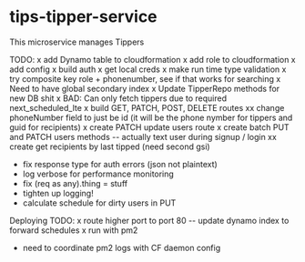 # tips-tipper-service

This microservice manages Tippers

TODO:
x add Dynamo table to cloudformation
x add role to cloudformation
x add config
x build auth
x get local creds
x make run time type validation
x try composite key role + phonenumber, see if that works for searching
x Need to have global secondary index
x Update TipperRepo methods for new DB shit
x BAD: Can only fetch tippers due to required next_scheduled_lte
x build GET, PATCH, POST, DELETE routes
xx change phoneNumber field to just be id (it will be the phone nymber for tippers and guid for recipients)
x create PATCH update users route
x create batch PUT and PATCH users methods
-- actually text user during signup / login
xx create get recipients by last tipped (need second gsi)
- fix response type for auth errors (json not plaintext)
- log verbose for performance monitoring
- fix (req as any).thing = stuff
- tighten up logging!
- calculate schedule for dirty users in PUT

Deploying TODO:
x route higher port to port 80
-- update dynamo index to forward schedules
x run with pm2
- need to coordinate pm2 logs with CF daemon config